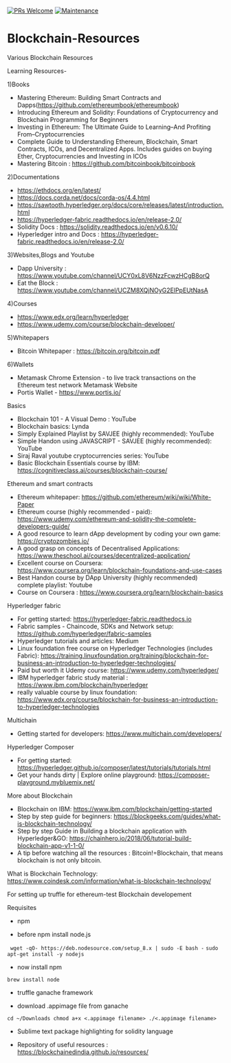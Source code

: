 [![PRs Welcome](https://img.shields.io/badge/PRs-welcome-brightgreen.svg?style=flat-square)](http://makeapullrequest.com)
[![Maintenance](https://img.shields.io/maintenance/yes/2020?style=flat-square)]()


# Blockchain-Resources
Various Blockchain Resources


Learning Resources-

1)Books

- Mastering Ethereum: Building Smart Contracts and Dapps(https://github.com/ethereumbook/ethereumbook)
- Introducing Ethereum and Solidity: Foundations of Cryptocurrency and Blockchain Programming for Beginners
- Investing in Ethereum: The Ultimate Guide to Learning–And Profiting From–Cryptocurrencies
- Complete Guide to Understanding Ethereum, Blockchain, Smart Contracts, ICOs, and Decentralized Apps. Includes guides on buying Ether,
Cryptocurrencies and Investing in ICOs
- Mastering Bitcoin : https://github.com/bitcoinbook/bitcoinbook

2)Documentations

 - https://ethdocs.org/en/latest/
 - https://docs.corda.net/docs/corda-os/4.4.html
 - https://sawtooth.hyperledger.org/docs/core/releases/latest/introduction.html
 - https://hyperledger-fabric.readthedocs.io/en/release-2.0/
 - Solidity Docs : https://solidity.readthedocs.io/en/v0.6.10/
 - Hyperledger intro and Docs : https://hyperledger-fabric.readthedocs.io/en/release-2.0/

3)Websites,Blogs and Youtube
- Dapp University : https://www.youtube.com/channel/UCY0xL8V6NzzFcwzHCgB8orQ
- Eat the Block : https://www.youtube.com/channel/UCZM8XQjNOyG2ElPpEUtNasA

4)Courses
- https://www.edx.org/learn/hyperledger
- https://www.udemy.com/course/blockchain-developer/

5)Whitepapers
- Bitcoin Whitepaper : https://bitcoin.org/bitcoin.pdf


6)Wallets
- Metamask Chrome Extension - to live track transactions on the Ethereum test network Metamask Website
- Portis Wallet - https://www.portis.io/

Basics
- Blockchain 101 - A Visual Demo : YouTube
- Blockchain basics: Lynda
- Simply Explained Playlist by SAVJEE (highly recommended): YouTube
- Simple Handon using JAVASCRIPT - SAVJEE (highly recommended): YouTube
- Siraj Raval youtube cryptocurrencies series: YouTube
- Basic Blockchain Essentials course by IBM: https://cognitiveclass.ai/courses/blockchain-course/

Ethereum and smart contracts
- Ethereum whitepaper: https://github.com/ethereum/wiki/wiki/White-Paper
- Ethereum course (highly recommended - paid): https://www.udemy.com/ethereum-and-solidity-the-complete-developers-guide/
- A good resource to learn dApp development by coding your own game: https://cryptozombies.io/
- A good grasp on concepts of Decentralised Applications: https://www.theschool.ai/courses/decentralized-application/
- Excellent course on Coursera: https://www.coursera.org/learn/blockchain-foundations-and-use-cases
- Best Handon course by DApp University (highly recommended) complete playlist: Youtube
- Course on Coursera : https://www.coursera.org/learn/blockchain-basics

Hyperledger fabric
- For getting started: https://hyperledger-fabric.readthedocs.io
- Fabric samples - Chaincode, SDKs and Network setup: https://github.com/hyperledger/fabric-samples
- Hyperledger tutorials and articles: Medium
- Linux foundation free course on Hyperledger Technologies (includes Fabric): https://training.linuxfoundation.org/training/blockchain-for-business-an-introduction-to-hyperledger-technologies/
- Paid but worth it Udemy course: https://www.udemy.com/hyperledger/
- IBM hyperledger fabric study material : https://www.ibm.com/blockchain/hyperledger
- really valuable course by linux foundation: https://www.edx.org/course/blockchain-for-business-an-introduction-to-hyperledger-technologies

Multichain
- Getting started for developers: https://www.multichain.com/developers/

Hyperledger Composer

- For getting started: https://hyperledger.github.io/composer/latest/tutorials/tutorials.html
- Get your hands dirty | Explore online playground: https://composer-playground.mybluemix.net/

More about Blockchain

- Blockchain on IBM: https://www.ibm.com/blockchain/getting-started
- Step by step guide for beginners: https://blockgeeks.com/guides/what-is-blockchain-technology/
- Step by step Guide in Building a blockchain application with Hyperledger&GO: https://chainhero.io/2018/06/tutorial-build-blockchain-app-v1-1-0/
- A tip before watching all the resources : Bitcoin!=Blockchain, that means blockchain is not only bitcoin.

What is Blockchain Technology: https://www.coindesk.com/information/what-is-blockchain-technology/


For setting up truffle for ethereum-test Blockchain developement

Requisites

- npm

- before npm install node.js

` wget -qO- https://deb.nodesource.com/setup_8.x | sudo -E bash -`
 `sudo apt-get install -y nodejs`

- now install npm

 `brew install node`

- truffle ganache framework

- download .appimage file from ganache

 `cd ~/Downloads
 chmod a+x <.appimage filename>
 ./<.appimage filename>`

- Sublime text package highlighting for solidity language

- Repository of useful resources : https://blockchainedindia.github.io/resources/
